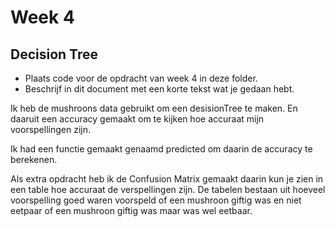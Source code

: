 # Week 4

## Decision Tree

- Plaats code voor de opdracht van week 4 in deze folder.
- Beschrijf in dit document met een korte tekst wat je gedaan hebt.

Ik heb de mushroons data gebruikt om een desisionTree te maken. 
En daaruit een accuracy gemaakt om te kijken hoe accuraat mijn voorspellingen zijn. 

Ik had een functie gemaakt genaamd predicted om daarin de accuracy te berekenen. 

Als extra opdracht heb ik de Confusion Matrix gemaakt daarin kun je zien in een table hoe accuraat de verspellingen zijn. De tabelen bestaan uit hoeveel voorspelling goed waren voorspeld of een mushroon giftig was en niet eetpaar of een mushroon giftig was maar was wel eetbaar. 